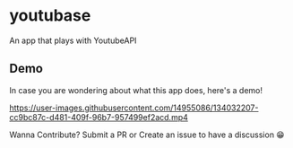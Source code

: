 # youtubase
An app that plays with YoutubeAPI

## Demo

In case you are wondering about what this app does, here's a demo!



https://user-images.githubusercontent.com/14955086/134032207-cc9bc87c-d481-409f-96b7-957499ef2acd.mp4

Wanna Contribute? Submit a PR or Create an issue to have a discussion 😁

